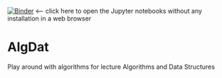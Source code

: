 [![Binder](https://mybinder.org/badge_logo.svg)](https://mybinder.org/v2/gh/JensLiebehenschel/AlgDat/HEAD)
<-- click here to open the Jupyter notebooks without any installation in a web browser
# AlgDat
Play around with algorithms for lecture Algorithms and Data Structures

